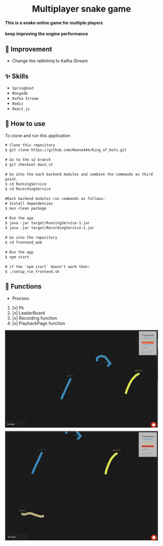 
<h1 align="center">Multiplayer snake game</h1>


#### This is a snake online game for multiple players 
#### keep improving the engine performance

## :wrench: Improvement
- Change the rabbitmq to Kafka Stream

## :sparkles: Skills
- `Springboot`
- `Mongodb`
- `Kafka Stream`
- `Redis`
- `React.js`


## :book: How to use
To clone and run this application
```
# Clone this repository
$ git clone https://github.com/Reene444/King_of_bots.git

# Go to the v2 branch
$ git checkout main_v2
 
# Go into the each backend modules and combine the commands as third point.
$ cd RunningService
$ cd RecordingService

#Each backend modules run commands as follows:
# Install dependencies
$ mvn clean package

# Run the app
$ java -jar target/RunningService-1.jar
$ java -jar target/RecordingService-1.jar

# Go into the repository
$ cd frontend_web

# Run the app
$ npm start

# if the `npm start` doesn't work then:
$ ./setup_run_frontend.sh

```
## :wrench: Functions
-  Process:
1. [x] Pk
2. [x] LeaderBoard
3. [x] Recording function
4. [x] PlaybackPage function


![image-5-camera.png](image-5-camera.png)